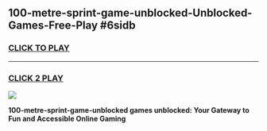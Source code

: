 
## 100-metre-sprint-game-unblocked-Unblocked-Games-Free-Play #6sidb
<h3>
<a href="https://us.freeplayer.one?title=100-metre-sprint-game-unblocked&ref=9M">CLICK TO PLAY</a></h3>
<hr>

<h3>
<a href="https://us.freeplayer.one?title=100-metre-sprint-game-unblocked&ref=9M">CLICK 2 PLAY</a>
  
</h3>

<a href="https://us.freeplayer.one?title=100-metre-sprint-game-unblocked&ref=9M"><img src="https://clearcache.store/games.png"></a>


**100-metre-sprint-game-unblocked games unblocked: Your Gateway to Fun and Accessible Online Gaming**
